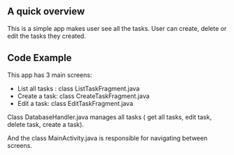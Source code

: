 ## A quick overview

This is a simple app makes user see all the tasks. User can create, delete or edit the tasks they created.

## Code Example

This app has 3 main screens:
+ List all tasks : class ListTaskFragment.java
+ Create a task: class CreateTaskFragment.java
+ Edit a task: class EditTaskFragment.java

Class DatabaseHandler.java manages all tasks ( get all tasks, edit task, delete task, create a task).

And the class MainActivity.java is responsible for navigating between screens.

